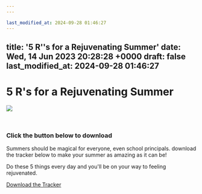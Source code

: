 ```yaml
---
---

last_modified_at: 2024-09-28 01:46:27
---
```

title: '5 R''s for a Rejuvenating Summer'
date: Wed, 14 Jun 2023 20:28:28 +0000
draft: false
last_modified_at: 2024-09-28 01:46:27
---

5 R's for a Rejuvenating Summer
===============================

![](https://images.squarespace-cdn.com/content/v1/4fffa949e4b0b4590d67b4e7/03ca150a-5d71-4eb4-b2d8-64fd85667190/CleanShot+2023-06-14+at+13.25.57%402x.png)

  

### Click the button below to download

Summers should be magical for everyone, even school principals. download the tracker below to make your summer as amazing as it can be!

Do these 5 things every day and you'll be on your way to feeling rejuvenated.

[Download the Tracker](https://www.dropbox.com/s/u9q1x6z0k17v2je/5%20Rs%20for%20a%20Rejuvenating%20Summer%20Journal.pdf?dl=1)